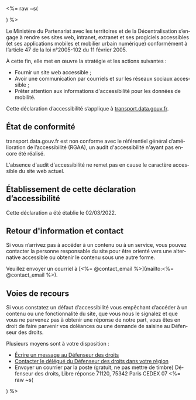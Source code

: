<%= raw ~s(<div lang=fr>) %>

Le Ministère du Partenariat avec les territoires et de la Décentralisation s’engage à rendre ses sites web, intranet, extranet et ses progiciels accessibles (et ses applications mobiles et mobilier urbain numérique) conformément à l’article 47 de la loi n°2005-102 du 11 février 2005.

À cette fin, elle met en œuvre la stratégie et les actions suivantes :
- Fournir un site web accessible ;
- Avoir une communication par courriels et sur les réseaux sociaux accessible ;
- Prêter attention aux informations d'accessibilité pour les données de mobilité.

Cette déclaration d’accessibilité s’applique à [transport.data.gouv.fr](https://transport.data.gouv.fr).

## État de conformité
transport.data.gouv.fr est non conforme avec le référentiel général d’amélioration de l’accessibilité (RGAA), un audit d'accessibilité n'ayant pas encore été réalisé.

L'absence d'audit d'accessibilité ne remet pas en cause le caractère accessible du site web actuel.

## Établissement de cette déclaration d’accessibilité
Cette déclaration a été établie le 02/03/2022.

## Retour d'information et contact
Si vous n’arrivez pas à accéder à un contenu ou à un service, vous pouvez contacter la personne responsable du site pour être orienté vers une alternative accessible ou obtenir le contenu sous une autre forme.

Veuillez envoyer un courriel à [<%= @contact_email %>](mailto:<%= @contact_email %>).

## Voies de recours
Si vous constatez un défaut d’accessibilité vous empêchant d’accéder à un contenu ou une fonctionnalité du site, que vous nous le signalez et que vous ne parvenez pas à obtenir une réponse de notre part, vous êtes en droit de faire parvenir vos doléances ou une demande de saisine au Défenseur des droits.

Plusieurs moyens sont à votre disposition :

- [Écrire un message au Défenseur des droits](https://formulaire.defenseurdesdroits.fr/)
- [Contacter le délégué du Défenseur des droits dans votre région](https://www.defenseurdesdroits.fr/saisir/delegues)
- Envoyer un courrier par la poste (gratuit, ne pas mettre de timbre)
Défenseur des droits,
Libre réponse 71120,
75342 Paris CEDEX 07
<%= raw ~s(</div>) %>
